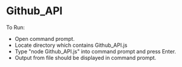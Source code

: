 # Github_API

To Run:
- Open command prompt.
- Locate directory which contains Github_API.js
- Type "node Github_API.js" into command prompt and press Enter.
- Output from file should be displayed in command prompt.
